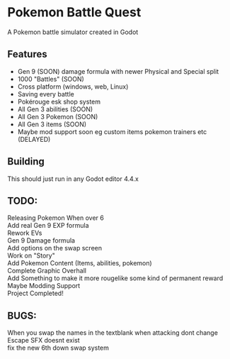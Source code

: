 # Pokemon Battle Quest
A Pokemon battle simulator created in Godot
## Features
- Gen 9 (SOON) damage formula with newer Physical and Special split
- 1000 "Battles" (SOON)
- Cross platform (windows, web, Linux)
- Saving every battle
- Pokérouge esk shop system
- All Gen 3 abilities (SOON)
- All Gen 3 Pokemon (SOON)
- All Gen 3 items (SOON)
- Maybe mod support soon eg custom items pokemon trainers etc (DELAYED)
## Building
This should just run in any Godot editor 4.4.x
## TODO:
Releasing Pokemon When over 6\
Add real Gen 9 EXP formula\
Rework EVs\
Gen 9 Damage formula\
Add options on the swap screen\
Work on "Story"\
Add Pokemon Content (Items, abilities, pokemon)\
Complete Graphic Overhall\
Add Something to make it more rougelike some kind of permanent reward\
Maybe Modding Support\
Project Completed!
## BUGS:
When you swap the names in the textblank when attacking dont change\
Escape SFX doesnt exist\
fix the new 6th down swap system

